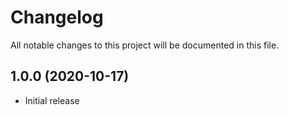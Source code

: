 # Changelog
All notable changes to this project will be documented in this file.


## 1.0.0 (2020-10-17)

* Initial release